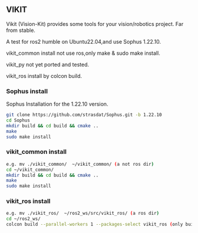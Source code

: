 VIKIT
-----

Vikit (Vision-Kit) provides some tools for your vision/robotics project.
Far from stable.

A test for ros2 humble on Ubuntu22.04,and use Sophus 1.22.10.

vikit_common install not use ros,only make & sudo make install.

vikit_py not yet ported and tested.

vikit_ros install by colcon build.

### Sophus install

Sophus Installation for the 1.22.10 version.

```bash
git clone https://github.com/strasdat/Sophus.git -b 1.22.10
cd Sophus
mkdir build && cd build && cmake ..
make
sudo make install
```

### vikit_common install

```bash
e.g. mv ./vikit_common/  ~/vikit_common/ (a not ros dir)
cd ~/vikit_common/
mkdir build && cd build && cmake ..
make
sudo make install
```
### vikit_ros install

```bash
e.g. mv ./vikit_ros/  ~/ros2_ws/src/vikit_ros/ (a ros dir)
cd ~/ros2_ws/
colcon build --parallel-workers 1 --packages-select vikit_ros (only build vikit_ros package)
```
